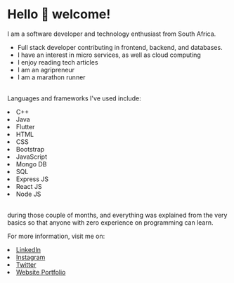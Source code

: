 # Hello 👋 welcome!



I am a software developer and technology enthusiast from South Africa.

<ul>
  <li>Full stack developer contributing in frontend, backend, and databases.</li>
  <li>I have an interest in micro services, as well as cloud computing</li>
  <li>I enjoy reading tech articles</li>
  <li>I am an agripreneur</li>
  <li>I am a marathon runner</li>
</ul>

<br>Languages and frameworks I've used include:

<li>C++

<li>Java

<li>Flutter

<li>HTML

<li>CSS

<li>Bootstrap

<li>JavaScript

<li>Mongo DB

<li>SQL

<li>Express JS

<li>React JS

<li>Node JS

<br>during those couple of months, and everything was explained from the very basics so that anyone with zero experience on programming can learn.



For more information, visit me on:

  <li><a href="https://www.linkedin.com/in/paul-kobedi/">LinkedIn</a>   

  <li><a href="https://www.instagram.com/your_local_pantsula_geek/">Instagram</a> 

  <li><a href="https://twitter.com/pantsula_geek/">Twitter</a>

  <li><a href="https://paulbilal.github.io/PaulPersonalPortfolioWebsite.io/">Website Portfolio</a> 
